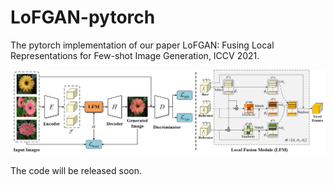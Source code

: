 # LoFGAN-pytorch

The pytorch implementation of our paper LoFGAN: Fusing Local Representations for Few-shot Image Generation, ICCV 2021.


![framework](images/framework_all.png)

The code will be released soon.
